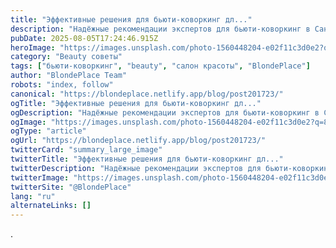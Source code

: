 ```yaml
---
title: "Эффективные решения для бьюти-коворкинг дл..."
description: "Надёжные рекомендации экспертов для бьюти-коворкинг в Санкт-Петербурге. Подробный анализ всех нюансов и особенностей. Воспользуйтесь профессиональными советами н..."
pubDate: 2025-08-05T17:24:46.915Z
heroImage: "https://images.unsplash.com/photo-1560448204-e02f11c3d0e2?q=80&w=800&auto=format&fit=crop"
category: "Beauty советы"
tags: ["бьюти-коворкинг", "beauty", "салон красоты", "BlondePlace"]
author: "BlondePlace Team"
robots: "index, follow"
canonical: "https://blondeplace.netlify.app/blog/post201723/"
ogTitle: "Эффективные решения для бьюти-коворкинг дл..."
ogDescription: "Надёжные рекомендации экспертов для бьюти-коворкинг в Санкт-Петербурге. Подробный анализ всех нюансов и особенностей. Воспользуйтесь профессиональными советами н..."
ogImage: "https://images.unsplash.com/photo-1560448204-e02f11c3d0e2?q=80&w=800&auto=format&fit=crop"
ogType: "article"
ogUrl: "https://blondeplace.netlify.app/blog/post201723/"
twitterCard: "summary_large_image"
twitterTitle: "Эффективные решения для бьюти-коворкинг дл..."
twitterDescription: "Надёжные рекомендации экспертов для бьюти-коворкинг в Санкт-Петербурге. Подробный анализ всех нюансов и особенностей. Воспользуйтесь профессиональными советами н..."
twitterImage: "https://images.unsplash.com/photo-1560448204-e02f11c3d0e2?q=80&w=800&auto=format&fit=crop"
twitterSite: "@BlondePlace"
lang: "ru"
alternateLinks: []
---
```


<script type="application/ld+json">
{
  "@context": "https://schema.org",
  "@type": "HowTo",
  "name": "Эффективные решения для бьюти-коворкинг дл...",
  "description": "Надёжные рекомендации экспертов для бьюти-коворкинг в Санкт-Петербурге. Подробный анализ всех нюансов и особенностей. Воспользуйтесь профессиональными советами н...",
  "image": {
    "@type": "ImageObject",
    "url": "https://images.unsplash.com/photo-1560448204-e02f11c3d0e2?q=80&w=800&auto=format&fit=crop"
  },
  "aggregateRating": {
    "@type": "AggregateRating",
    "ratingValue": "5.0",
    "reviewCount": 367,
    "bestRating": "5",
    "worstRating": "1"
  },
  "publisher": {
    "@type": "Organization",
    "name": "BlondePlace Beauty Blog",
    "logo": {
      "@type": "ImageObject",
      "url": "https://blondeplace.netlify.app/favicon.svg"
    }
  },
  "datePublished": "2025-08-05T17:24:46.915Z",
  "dateModified": "2025-08-05T17:24:46.915Z",
  "author": {
    "@type": "Person",
    "name": "Эксперт BlondePlace"
  },
  "mainEntityOfPage": {
    "@type": "WebPage",
    "@id": "https://blondeplace.netlify.app/blog/post201723/"
  }
}
</script>

.